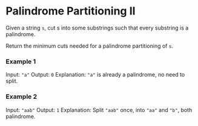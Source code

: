 # Palindrome Partitioning II

Given a string `s`, cut s into some substrings such that every substring is a palindrome.

Return the minimum cuts needed for a palindrome partitioning of `s`.

### Example 1

Input: `"a"`
Output: `0`
Explanation: `"a"` is already a palindrome, no need to split.

### Example 2

Input: `"aab"`
Output: `1`
Explanation: Split `"aab"` once, into `"aa"` and `"b"`, both palindrome.